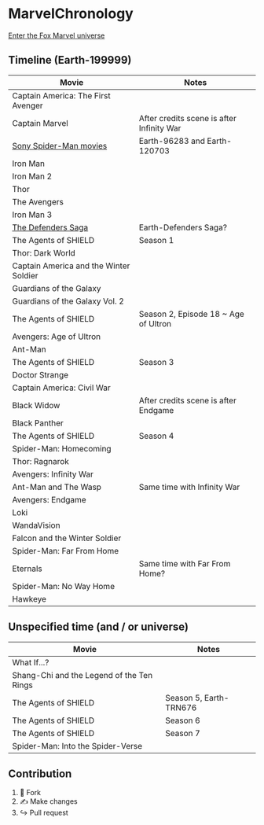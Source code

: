 # MarvelChronology

[Enter the Fox Marvel universe](Fox.md)

## Timeline (Earth-199999)

| Movie                                   | Notes                                     |
| --------------------------------------- | ----------------------------------------- |
| Captain America: The First Avenger      |                                           |
| Captain Marvel                          | After credits scene is after Infinity War |
| [Sony Spider-Man movies](Spider-Man.md) | Earth-96283 and Earth-120703              |
| Iron Man                                |                                           |
| Iron Man 2                              |                                           |
| Thor                                    |                                           |
| The Avengers                            |                                           |
| Iron Man 3                              |                                           |
| [The Defenders Saga](Defenders.md)      | Earth-Defenders Saga?                     |
| The Agents of SHIELD                    | Season 1                                  |
| Thor: Dark World                        |                                           |
| Captain America and the Winter Soldier  |                                           |
| Guardians of the Galaxy                 |                                           |
| Guardians of the Galaxy Vol. 2          |                                           |
| The Agents of SHIELD                    | Season 2, Episode 18 ~ Age of Ultron      |
| Avengers: Age of Ultron                 |                                           |
| Ant-Man                                 |                                           |
| The Agents of SHIELD                    | Season 3                                  |
| Doctor Strange                          |                                           |
| Captain America: Civil War              |                                           |
| Black Widow                             | After credits scene is after Endgame      |
| Black Panther                           |                                           |
| The Agents of SHIELD                    | Season 4                                  |
| Spider-Man: Homecoming                  |                                           |
| Thor: Ragnarok                          |                                           |
| Avengers: Infinity War                  |                                           |
| Ant-Man and The Wasp                    | Same time with Infinity War               |
| Avengers: Endgame                       |                                           |
| Loki                                    |                                           |
| WandaVision                             |                                           |
| Falcon and the Winter Soldier           |                                           |
| Spider-Man: Far From Home               |                                           |
| Eternals                                | Same time with Far From Home?             |
| Spider-Man: No Way Home                 |                                           |
| Hawkeye                                 |                                           |

## Unspecified time (and / or universe)

| Movie                                     | Notes                  |
| ----------------------------------------- | ---------------------- |
| What If...?                               |                        |
| Shang-Chi and the Legend of the Ten Rings |                        |
| The Agents of SHIELD                      | Season 5, Earth-TRN676 |
| The Agents of SHIELD                      | Season 6               |
| The Agents of SHIELD                      | Season 7               |
| Spider-Man: Into the Spider-Verse         |                        |

## Contribution

1. 🍴 Fork
2. ✍️ Make changes
3. ↪️ Pull request
